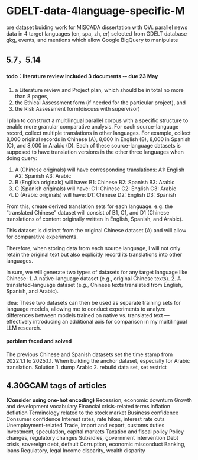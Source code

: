 # GDELT-data-4language-specific-M
pre dataset buiding work for MISCADA dissertation with OW. parallel news data in 4 target languages (en, spa, zh, er) selected from GDELT database gkg, events, and mentions which allow Google BigQuery to manipulate

## 5.7，5.14

#### todo：literature review included 3 documents -- due 23 May
1. a Literature review and Project plan, which should be in total no more than 8 pages,
2. the Ethical Assessment form (if needed for the particular project), and
3. the Risk Assessment form(discuss with supervisor)

I plan to construct a multilingual parallel corpus with a specific structure to enable more granular comparative analysis. For each source-language record, collect multiple translations in other languages. 
For example, collect 8,000 original records in Chinese (A), 8,000 in English (B), 8,000 in Spanish (C), and 8,000 in Arabic (D). Each of these source-language datasets is supposed to have translation versions in the other three languages when doing query:
1. A (Chinese originals) will have corresponding translations:
		A1: English
	  A2: Spanish
		A3: Arabic
2. B (English originals) will have:
		B1: Chinese
  	B2: Spanish
		B3: Arabic
3. C (Spanish originals) will have:
		C1: Chinese
		C2: English
		C3: Arabic
4. D (Arabic originals) will have:
		D1: Chinese
		D2: English
		D3: Spanish

From this, create derived translation sets for each language. e.g. the “translated Chinese” dataset will consist of B1, C1, and D1 (Chinese translations of content originally written in English, Spanish, and Arabic). 

This dataset is distinct from the original Chinese dataset (A) and will allow for comparative experiments.

Therefore, when storing data from each source language, I will not only retain the original text but also explicitly record its translations into other languages. 

In sum, we will generate two types of datasets for any target language like Chinese:
	1.	A native-language dataset (e.g., original Chinese texts).
	2.	A translated-language dataset (e.g., Chinese texts translated from English, Spanish, and Arabic).

idea: 
These two datasets can then be used as separate training sets for language models, allowing me to conduct experiments to analyze differences between models trained on native vs. translated text — effectively introducing an additional axis for comparison in my multilingual LLM research.


#### porblem faced and solved 
The previous Chinese and Spanish datasets set the time stamp from 2022.1.1 to 2025.1.1. When building the anchor dataset, especially for Arabic translation. 
Solution 1. dump Arabic 2. rebuild data set, set restrict 




## 4.30GCAM tags of articles
**(Consider using one-hot encoding)**
Recession, economic downturn
Growth and development vocabulary
Financial crisis-related terms
inflation
deflation
Terminology related to the stock market
Business confidence
Consumer confidence
Interest rates, rate hikes, interest rate cuts
Unemployment-related
Trade, import and export, customs duties
Investment, speculation, capital markets
Taxation and fiscal policy
Policy changes, regulatory changes
Subsidies, government intervention
Debt crisis, sovereign debt, default
Corruption, economic misconduct
Banking, loans
Regulatory, legal
Income disparity, wealth disparity
